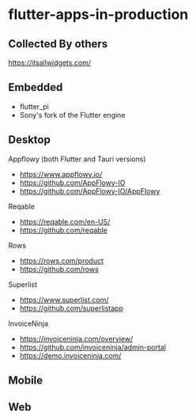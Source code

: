 # flutter-apps-in-production

## Collected By others
https://itsallwidgets.com/

## Embedded
- flutter_pi
- Sony's fork of the Flutter engine

## Desktop
Appflowy (both Flutter and Tauri versions)
- https://www.appflowy.io/
- https://github.com/AppFlowy-IO
- https://github.com/AppFlowy-IO/AppFlowy

Reqable
- https://reqable.com/en-US/
- https://github.com/reqable

Rows
- https://rows.com/product
- https://github.com/rows

Superlist
- https://www.superlist.com/
- https://github.com/superlistapp

InvoiceNinja
- https://invoiceninja.com/overview/
- https://github.com/invoiceninja/admin-portal
- https://demo.invoiceninja.com/

## Mobile

## Web
